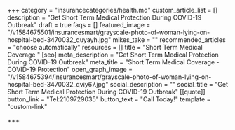 +++
category = "insurancecategories/health.md"
custom_article_list = []
description = "Get Short Term Medical Protection During COVID-19 Outbreak"
draft = true
faqs = []
featured_image = "/v1584675501/insurancesmart/grayscale-photo-of-woman-lying-on-hospital-bed-3470032_quyayh.jpg"
mikes_take = ""
recommended_articles = "choose automatically"
resources = []
title = "Short Term Medical Coverage "
[seo]
meta_description = "Get Short Term Medical Protection During COVID-19 Outbreak"
meta_title = "Short Term Medical Coverage - COVID-19 Protection"
open_graph_image = "/v1584675394/insurancesmart/grayscale-photo-of-woman-lying-on-hospital-bed-3470032_qviy67.jpg"
social_description = ""
social_title = "Get Short Term Medical Protection During COVID-19 Outbreak"
[[quote]]
button_link = "Tel:2109729035"
button_text = "Call Today!"
template = "custom-link"

+++
